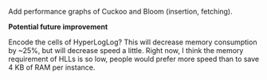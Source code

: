 Add performance graphs of Cuckoo and Bloom (insertion, fetching).

__Potential future improvement__

Encode the cells of HyperLogLog? This will decrease memory consumption by ~25%, but will decrease speed a little. Right now, I think the memory requirement of HLLs is so low, people would prefer more speed than to save 4 KB of RAM per instance.
